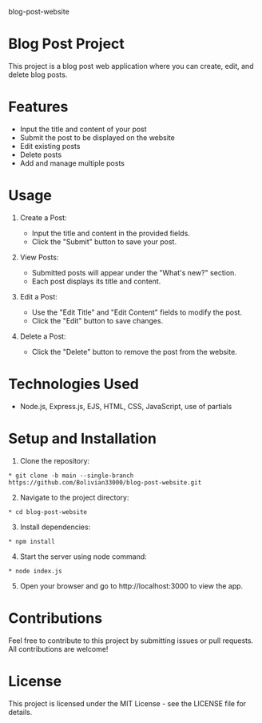 blog-post-website
# Blog Post Project
This project is a blog post web application where you can create, edit, and delete blog posts.

# Features
* Input the title and content of your post
* Submit the post to be displayed on the website
* Edit existing posts
* Delete posts
* Add and manage multiple posts
# Usage
 1. Create a Post:

    * Input the title and content in the provided fields.
    * Click the "Submit" button to save your post.
 2. View Posts:
    * Submitted posts will appear under the "What's new?" section.
    * Each post displays its title and content.
 3. Edit a Post:
    * Use the "Edit Title" and "Edit Content" fields to modify the post.
    * Click the "Edit" button to save changes.
 4. Delete a Post:
    * Click the "Delete" button to remove the post from the website.
# Technologies Used
* Node.js, Express.js, EJS, HTML, CSS, JavaScript, use of partials

# Setup and Installation
  1. Clone the repository:

    * git clone -b main --single-branch https://github.com/Bolivian33000/blog-post-website.git

  2. Navigate to the project directory:

    * cd blog-post-website

  3. Install dependencies:

    * npm install

  4. Start the server using node command:

    * node index.js
    
  5. Open your browser and go to http://localhost:3000 to view the app.

# Contributions
Feel free to contribute to this project by submitting issues or pull requests. All contributions are welcome!

# License
This project is licensed under the MIT License - see the LICENSE file for details.
